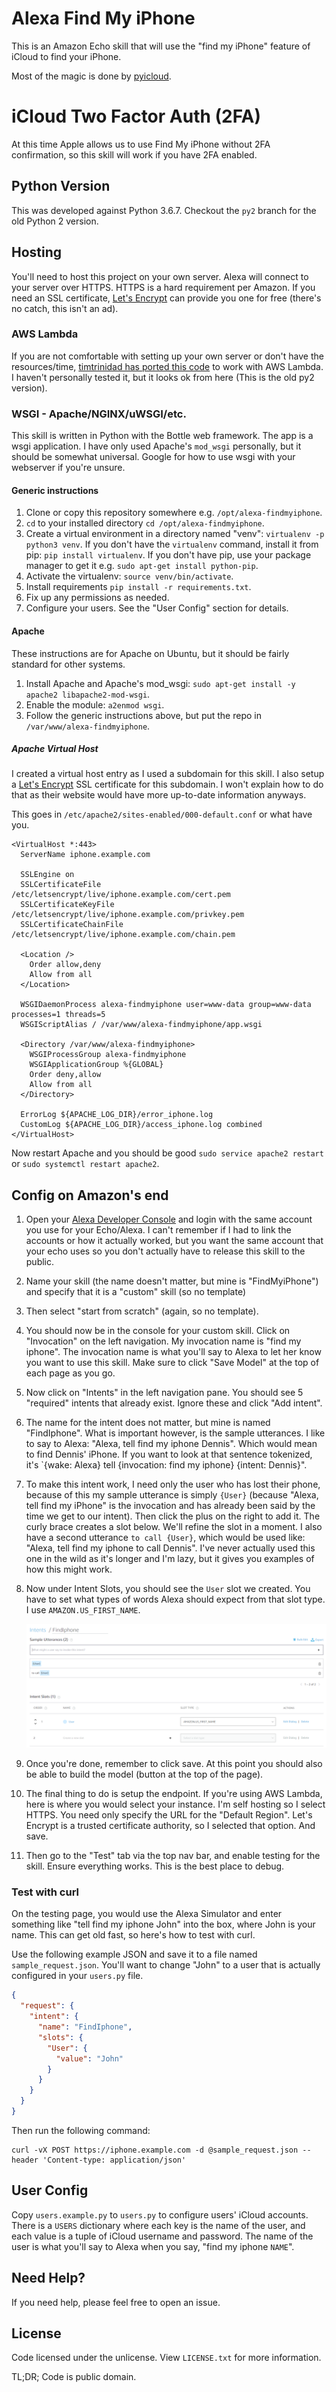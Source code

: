 # Alexa Find My iPhone
This is an Amazon Echo skill that will use the "find my iPhone" feature of
iCloud to find your iPhone.

Most of the magic is done by
[pyicloud](https://github.com/picklepete/pyicloud).

# iCloud Two Factor Auth (2FA)
At this time Apple allows us to use Find My iPhone without 2FA confirmation,
so this skill will work if you have 2FA enabled.

## Python Version
This was developed against Python 3.6.7. 
Checkout the `py2` branch for the old Python 2 version.

## Hosting
You'll need to host this project on your own server. Alexa will connect to your
server over HTTPS. HTTPS is a hard requirement per Amazon. If you need an SSL
certificate, [Let's Encrypt](https://letsencrypt.org/) can provide you one for
free (there's no catch, this isn't an ad).

### AWS Lambda
If you are not comfortable with setting up your own server or don't have the
resources/time, [timtrinidad has ported this code](https://github.com/timtrinidad/alexa-findmyiphone) to work with AWS Lambda. I
haven't personally tested it, but it looks ok from here (This is the old py2 
version).

### WSGI - Apache/NGINX/uWSGI/etc.
This skill is written in Python with the Bottle web framework. The app is a
wsgi application. I have only used Apache's `mod_wsgi` personally, but it
should be somewhat universal. Google for how to use wsgi with your webserver if
you're unsure.

#### Generic instructions
1. Clone or copy this repository somewhere e.g. `/opt/alexa-findmyiphone`.
1. `cd` to your installed directory `cd /opt/alexa-findmyiphone`.
1. Create a virtual environment in a directory named "venv":
   `virtualenv -p python3 venv`. If you don't have the `virtualenv` command,
   install it from pip: `pip install virtualenv`. If you don't have pip, use
   your package manager to get it e.g. `sudo apt-get install python-pip`.
1. Activate the virtualenv: `source venv/bin/activate`.
1. Install requirements `pip install -r requirements.txt`.
1. Fix up any permissions as needed.
1. Configure your users. See the "User Config" section for details.

#### Apache
These instructions are for Apache on Ubuntu, but it should be fairly standard
for other systems.

1. Install Apache and Apache's mod_wsgi:
   `sudo apt-get install -y apache2 libapache2-mod-wsgi`.
1. Enable the module: `a2enmod wsgi`.
1. Follow the generic instructions above, but put the repo in
   `/var/www/alexa-findmyiphone`.

##### Apache Virtual Host
I created a virtual host entry as I used a subdomain for this skill.
I also setup a [Let's Encrypt](https://letsencrypt.org/) SSL certificate for
this subdomain. I won't explain how to do that as their website would have more
up-to-date information anyways.

This goes in `/etc/apache2/sites-enabled/000-default.conf` or what have you.

```
<VirtualHost *:443>
  ServerName iphone.example.com

  SSLEngine on
  SSLCertificateFile      /etc/letsencrypt/live/iphone.example.com/cert.pem
  SSLCertificateKeyFile   /etc/letsencrypt/live/iphone.example.com/privkey.pem
  SSLCertificateChainFile /etc/letsencrypt/live/iphone.example.com/chain.pem

  <Location />
    Order allow,deny
    Allow from all
  </Location>

  WSGIDaemonProcess alexa-findmyiphone user=www-data group=www-data processes=1 threads=5
  WSGIScriptAlias / /var/www/alexa-findmyiphone/app.wsgi

  <Directory /var/www/alexa-findmyiphone>
    WSGIProcessGroup alexa-findmyiphone
    WSGIApplicationGroup %{GLOBAL}
    Order deny,allow
    Allow from all
  </Directory>

  ErrorLog ${APACHE_LOG_DIR}/error_iphone.log
  CustomLog ${APACHE_LOG_DIR}/access_iphone.log combined
</VirtualHost>
```

Now restart Apache and you should be good `sudo service apache2 restart` or
`sudo systemctl restart apache2`.

## Config on Amazon's end

1. Open your
[Alexa Developer Console](https://developer.amazon.com/alexa/console/ask) and
login with the same account you use for your Echo/Alexa.
I can't remember if I had to link the accounts or how it actually worked, but
you want the same account that your echo uses so you don't actually have to
release this skill to the public.

1. Name your skill (the name doesn't matter, but mine is "FindMyiPhone") and
   specify that it is a "custom" skill (so no template)

1. Then select "start from scratch" (again, so no template).

1. You should now be in the console for your custom skill. Click on
   "Invocation" on the left navigation. My invocation name is "find my iphone".
   The invocation name is what you'll say to Alexa to let her know you want to
   use this skill. Make sure to click "Save Model" at the top of each page as
   you go.

1. Now click on "Intents" in the left navigation pane. You should see 5
   "required" intents that already exist. Ignore these and click "Add intent".

1. The name for the intent does not matter, but mine is named "FindIphone".
   What is important however, is the sample utterances. I like to say to Alexa:
   "Alexa, tell find my iphone Dennis". Which would mean to find Dennis'
   iPhone. If you want to look at that sentence tokenized, it's `{wake: Alexa}
   tell {invocation: find my iphone} {intent: Dennis}".

1. To make this intent work, I need only the user who has lost their phone,
   because of this my sample utterance is simply `{User}` (because "Alexa, tell
   find my iPhone" is the invocation and has already been said by the time we
   get to our intent). Then click the plus on the right to add it. The curly
   brace creates a slot below. We'll refine the slot in a moment. I also have a
   second utterance `to call {User}`, which would be used like: "Alexa, tell
   find my iphone to call Dennis". I've never actually used this one in the
   wild as it's longer and I'm lazy, but it gives you examples of how this
   might work.

1. Now under Intent Slots, you should see the `User` slot we created. You have
   to set what types of words Alexa should expect from that slot type. I use
   `AMAZON.US_FIRST_NAME`.

   ![](alexa_intent.png)

1. Once you're done, remember to click save. At this point you should also be
   able to build the model (button at the top of the page).

1. The final thing to do is setup the endpoint. If you're using AWS Lambda,
   here is where you would select your instance. I'm self hosting so I select
   HTTPS. You need only specify the URL for the "Default Region". Let's Encrypt
   is a trusted certificate authority, so I selected that option. And save.

1. Then go to the "Test" tab via the top nav bar, and enable testing for the
   skill. Ensure everything works. This is the best place to debug.

### Test with curl
On the testing page, you would use the Alexa Simulator and enter something like
"tell find my iphone John" into the box, where John is your name. This can get
old fast, so here's how to test with curl.

Use the following example JSON and save it to a file named
`sample_request.json`. You'll want to change "John" to a user that is actually
configured in your `users.py` file.

```json
{
  "request": {
    "intent": {
      "name": "FindIphone",
      "slots": {
        "User": {
          "value": "John"
        }
      }
    }
  }
}
```

Then run the following command:
```
curl -vX POST https://iphone.example.com -d @sample_request.json --header 'Content-type: application/json'
```

## User Config

Copy `users.example.py` to `users.py` to configure users' iCloud accounts.
There is a `USERS` dictionary where each key is the name of the user, and each
value is a tuple of iCloud username and password. The name of the user is
what you'll say to Alexa when you say, "find my iphone `NAME`".

## Need Help?

If you need help, please feel free to open an issue.

## License
Code licensed under the unlicense. View `LICENSE.txt` for more information.

TL;DR; Code is public domain.
